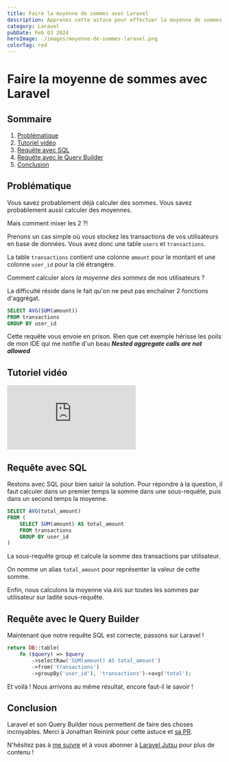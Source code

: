 ```yaml
---
title: Faire la moyenne de sommes avec Laravel
description: Apprenez cette astuce pour effectuer la moyenne de sommes avec le Query Builder de Laravel.
category: Laravel
pubDate: Feb 03 2024
heroImage: ./images/moyenne-de-sommes-laravel.png
colorTag: red
---
```


# Faire la moyenne de sommes avec Laravel

## Sommaire
1. [Problématique](#problematique)
2. [Tutoriel vidéo](#video)
3. [Requête avec SQL](#sql)
4. [Requête avec le Query Builder](#querybuilder) 
5. [Conclusion](#conclusion)

## Problématique <a name="problematique"></a>

Vous savez probablement déjà calculer des sommes. Vous savez probablement aussi calculer des moyennes. 

Mais comment mixer les 2 ?!

Prenons un cas simple où vous stockez les transactions de vos utilisateurs en base de données. Vous avez donc une table `users` et `transactions`.

La table `transactions` contient une colonne `amount` pour le montant et une colonne `user_id` pour la clé étrangère.

Comment calculer alors _la moyenne des sommes_ de nos utilisateurs ?

La difficulté réside dans le fait qu'on ne peut pas enchaîner 2 fonctions d'aggrégat.

```sql
SELECT AVG(SUM(amount))
FROM transactions
GROUP BY user_id
```
Cette requête vous envoie en prison. Rien que cet exemple hérisse les poils de mon IDE qui me notifie d'un beau ***Nested aggregate calls are not allowed***

## Tutoriel vidéo <a name="video"></a>

<iframe class="w-full aspect-video" src="https://www.youtube.com/embed/KMh_sump1Vg" frameborder="0" allowfullscreen></iframe>

## Requête avec SQL <a name="sql"></a>

Restons avec SQL pour bien saisir la solution. Pour répondre à la question, il faut calculer dans un premier temps la somme dans une sous-requête, puis dans un second temps la moyenne.

```sql
SELECT AVG(total_amount)
FROM (
    SELECT SUM(amount) AS total_amount
    FROM transactions
    GROUP BY user_id
)
```
La sous-requête group et calcule la somme des transactions par utilisateur.

On nomme un alias `total_amount` pour représenter la valeur de cette somme.

Enfin, nous calculons la moyenne via `AVG` sur toutes les sommes par utilisateur sur ladite sous-requête.

## Requête avec le Query Builder <a name="querybuilder"></a>

Maintenant que notre requête SQL est correcte, passons sur Laravel !

```php
return DB::table(
    fn ($query) => $query
        ->selectRaw('SUM(amount) AS total_amount')
        ->from('transactions')
        ->groupBy('user_id'), 'transactions')->avg('total');
```

Et voilà ! Nous arrivons au même résultat, encore faut-il le savoir !

## Conclusion <a name="conclusion"></a>

Laravel et son Query Builder nous permettent de faire des choses incroyables. Merci à Jonathan Reinink pour cette astuce et [sa PR](https://github.com/laravel/framework/pull/29602).

N'hésitez pas à [me suivre](https://twitter.com/LaravelJutsu) et à vous abonner à [Laravel Jutsu](https://www.youtube.com/@LaravelJutsu) pour plus de contenu !